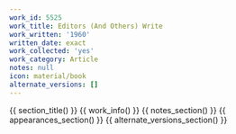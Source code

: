 ```yaml
---
work_id: 5525
work_title: Editors (And Others) Write
work_written: '1960'
written_date: exact
work_collected: 'yes'
work_category: Article
notes: null
icon: material/book
alternate_versions: []
---
```


{{ section_title() }}
{{ work_info() }}
{{ notes_section() }}
{{ appearances_section() }}
{{ alternate_versions_section() }}